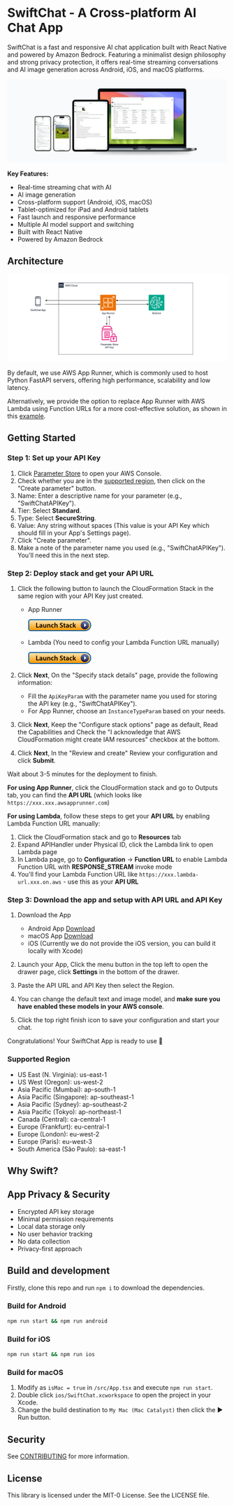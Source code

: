 # SwiftChat - A Cross-platform AI Chat App

SwiftChat is a fast and responsive AI chat application built with React Native and powered by Amazon Bedrock. Featuring
a minimalist design philosophy and strong privacy protection, it offers real-time streaming conversations and AI image
generation across Android, iOS, and macOS platforms.

![](images/promo.png)

**Key Features:**

- Real-time streaming chat with AI
- AI image generation
- Cross-platform support (Android, iOS, macOS)
- Tablet-optimized for iPad and Android tablets
- Fast launch and responsive performance
- Multiple AI model support and switching
- Built with React Native
- Powered by Amazon Bedrock

## Architecture

![](/images/architecture.png)

By default, we use AWS App Runner, which is commonly used to host Python FastAPI servers, offering high performance,
scalability and low latency.

Alternatively, we provide the option to replace App Runner with AWS Lambda using Function URLs for a more cost-effective
solution, as shown in
this [example](https://github.com/awslabs/aws-lambda-web-adapter/tree/main/examples/fastapi-response-streaming).

## Getting Started

### Step 1: Set up your API Key

1. Click <a href="https://console.aws.amazon.com/systems-manager/parameters/" target="_blank">Parameter Store</a> to open your AWS Console.
2. Check whether you are in the [supported region](#supported-region), then click on the "Create parameter" button.
3. Name: Enter a descriptive name for your parameter (e.g., "SwiftChatAPIKey").
4. Tier: Select **Standard**.
5. Type: Select **SecureString**.
6. Value: Any string without spaces (This value is your API Key which should fill in your App's Settings page).
7. Click "Create parameter".
8. Make a note of the parameter name you used (e.g., "SwiftChatAPIKey"). You'll need this in the next step.

### Step 2: Deploy stack and get your API URL

1. Click the following button to launch the CloudFormation Stack in the same region with your API Key just created.
    - App Runner

      [![Launch Stack](images/launch-stack.png)](https://console.aws.amazon.com/cloudformation/home#/stacks/create/template?stackName=SwiftChatAPI&templateURL=https://aws-gcr-solutions.s3.amazonaws.com/swift-chat/latest/SwiftChatAppRunner.template)

    - Lambda (You need to config your Lambda Function URL manually)

      [![Launch Stack](images/launch-stack.png)](https://console.aws.amazon.com/cloudformation/home#/stacks/create/template?stackName=SwiftChatAPI&templateURL=https://aws-gcr-solutions.s3.amazonaws.com/swift-chat/latest/SwiftChatLambda.template)

2. Click **Next**, On the "Specify stack details" page, provide the following information:
    - Fill the `ApiKeyParam` with the parameter name you used for storing the API key (e.g., "SwiftChatAPIKey").
    - For App Runner, choose an `InstanceTypeParam` based on your needs.
3. Click **Next**, Keep the "Configure stack options" page as default, Read the Capabilities and Check the "I
   acknowledge that AWS CloudFormation might create IAM resources" checkbox at the bottom.
4. Click **Next**, In the "Review and create" Review your configuration and click **Submit**.

Wait about 3-5 minutes for the deployment to finish.

**For using App Runner**, click the CloudFormation stack and go to Outputs tab, you can find the **API URL**
(which looks like `https://xxx.xxx.awsapprunner.com`)

**For using Lambda**, follow these steps to get your **API URL** by enabling Lambda Function URL manually:

1. Click the CloudFormation stack and go to **Resources** tab
2. Expand APIHandler under Physical ID, click the Lambda link to open Lambda page
3. In Lambda page, go to **Configuration** -> **Function URL** to enable Lambda Function URL with **RESPONSE_STREAM**
   invoke mode
4. You'll find your Lambda Function URL like `https://xxx.lambda-url.xxx.on.aws` - use this as your **API URL**

### Step 3: Download the app and setup with API URL and API Key

1. Download the App
    - Android App [Download](https://github.com/aws-samples/swift-chat/releases/download/v1.5.0/SwiftChat.apk)
    - macOS App [Download](https://github.com/aws-samples/swift-chat/releases/download/v1.5.0/SwiftChat.dmg)
    - iOS (Currently we do not provide the iOS version, you can build it locally with Xcode)

2. Launch your App, Click the menu button in the top left to open the drawer page, click **Settings** in the bottom of
   the drawer.
3. Paste the API URL and API Key then select the Region.
4. You can change the default text and image model, and **make sure you have enabled these models in your AWS console**.
5. Click the top right finish icon to save your configuration and start your chat.

Congratulations! Your SwiftChat App is ready to use 🎉

### Supported Region

- US East (N. Virginia): us-east-1
- US West (Oregon): us-west-2
- Asia Pacific (Mumbai): ap-south-1
- Asia Pacific (Singapore): ap-southeast-1
- Asia Pacific (Sydney): ap-southeast-2
- Asia Pacific (Tokyo): ap-northeast-1
- Canada (Central): ca-central-1
- Europe (Frankfurt): eu-central-1
- Europe (London): eu-west-2
- Europe (Paris): eu-west-3
- South America (São Paulo): sa-east-1

## Why Swift?

## App Privacy & Security

- Encrypted API key storage
- Minimal permission requirements
- Local data storage only
- No user behavior tracking
- No data collection
- Privacy-first approach

## Build and development

Firstly, clone this repo and run `npm i` to download the dependencies.

### Build for Android

```bash
npm run start && npm run android
```

### Build for iOS

```bash
npm run start && npm run ios
```

### Build for macOS

1. Modify as `isMac = true` in `/src/App.tsx` and execute `npm run start`.
2. Double click `ios/SwiftChat.xcworkspace` to open the project in your Xcode.
3. Change the build destination to `My Mac (Mac Catalyst)` then click the ▶ Run button.

## Security

See [CONTRIBUTING](CONTRIBUTING.md#security-issue-notifications) for more information.

## License

This library is licensed under the MIT-0 License. See the LICENSE file.

